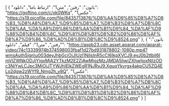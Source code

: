 [
  {
    "باتون": "رفتن",
    "متن1": "ارتباط باما",
    "دانلود": "https://goftino.com/c/xk0WKq",
    "عکس1": "https://s19.picofile.com/file/8435713876/%D8%AA%D9%85%D8%A7%D8%B3_%D8%A8%D8%A7_%D9%85%D8%A7_%D8%B3%D8%A7%DB%8C%D8%AA_%DA%A9%D9%86%D8%AA%D8%B1%D9%84_%DA%AF%D9%88%D8%B4%DB%8C_%D9%81%D8%B1%D8%B2%D9%86%D8%AF%D8%A7%D9%86_%D8%AD%D8%B1%DB%8C%D9%8524.png"
  },
  {
    "باتون": "رفتن",
    "متن1": "فیلم",
    "دانلود": "https://aspb23.cdn.asset.aparat.com/aparat-video/74c13339974b374598003fbaf1d27bd931878802-1080p.mp4?wmsAuthSign\u003deyJhbGciOiJIUzI1NiIsInR5cCI6IkpXVCJ9.eyJ0b2tlbiI6ImVlZWNkODJjYjgxMjA2YTkzM2E2ZjAwMjgzMzJjMDA5IiwiZXhwIjoxNjIzODc3NjYwLCJpc3MiOiJTYWJhIElkZWEgR1NJRyJ9.XguqYkvrgx4akpCU5ZQ4ELo2dgw2zWYf9_Nmg2h_v8Q",
    "عکس1": "https://s19.picofile.com/file/8435713876/%D8%AA%D9%85%D8%A7%D8%B3_%D8%A8%D8%A7_%D9%85%D8%A7_%D8%B3%D8%A7%DB%8C%D8%AA_%DA%A9%D9%86%D8%AA%D8%B1%D9%84_%DA%AF%D9%88%D8%B4%DB%8C_%D9%81%D8%B1%D8%B2%D9%86%D8%AF%D8%A7%D9%86_%D8%AD%D8%B1%DB%8C%D9%8524.png"
  }
]
